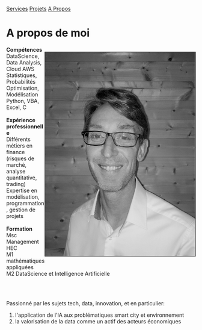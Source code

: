 [Services](./index.md)
[Projets](./projets.md)
[A Propos](./apropos.md)

# A propos de moi

<div>
    <p style="float: right;"><img src="./images/FredericFerriere_2_bw.jpg" width="400px" border="1px"></p>
    <p>
    <b>Compétences</b><br>
    DataScience, Data Analysis, Cloud AWS<br>
    Statistiques, Probabilités Optimisation, Modélisation<br>
    Python, VBA, Excel, C<br><br>
    <b>Expérience professionnelle</b><br>  
    Différents métiers en finance (risques de marché, analyse quantitative, trading)<br>
    Expertise en modélisation, programmation, gestion de projets<br><br>
    <b>Formation</b><br>
    Msc Management HEC<br>
    M1 mathématiques appliquées <br>
    M2 DataScience et Intelligence Artificielle<br><br>
</p><br>
</div>

Passionné par les sujets tech, data, innovation, et en particulier:  
1) l'application de l'IA aux problématiques smart city et environnement  
2) la valorisation de la data comme un actif des acteurs économiques

